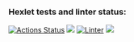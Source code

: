 ### Hexlet tests and linter status:
[![Actions Status](https://github.com/pryakhin-ms/frontend-project-lvl1/workflows/hexlet-check/badge.svg)](https://github.com/pryakhin-ms/frontend-project-lvl1/actions)
<a href="https://codeclimate.com/github/pryakhin-ms/frontend-project-lvl1/maintainability"><img src="https://api.codeclimate.com/v1/badges/f37efe6d478ccfde2e39/maintainability" /></a>
[![Linter](https://github.com/pryakhin-ms/frontend-project-lvl1/actions/workflows/superlinter.yml/badge.svg)](https://github.com/pryakhin-ms/frontend-project-lvl1/actions/workflows/superlinter.yml)
<a href="https://asciinema.org/a/25TgMZXQ2CJo98bWmZntEqga1" target="_blank"><img src="https://asciinema.org/a/25TgMZXQ2CJo98bWmZntEqga1.svg" /></a>

